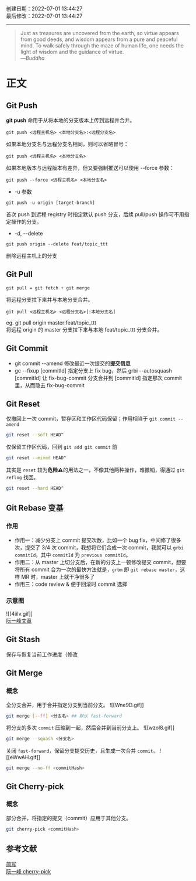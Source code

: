 创建日期：2022-07-01 13:44:27  
最后修改：2022-07-01 13:44:27

- - -
> Just as treasures are uncovered from the earth, so virtue appears from good deeds, and wisdom appears from a pure and peaceful mind. To walk safely through the maze of human life, one needs the light of wisdom and the guidance of virtue.  
>—<cite>Buddha</cite>

# 正文

## Git Push

**git push** 命用于从将本地的分支版本上传到远程并合并。

```
git push <远程主机名> <本地分支名>:<远程分支名>
```

如果本地分支名与远程分支名相同，则可以省略冒号：

```
git push <远程主机名> <本地分支名>
```

如果本地版本与远程版本有差异，但又要强制推送可以使用 --force 参数：

```
git push --force <远程主机名> <本地分支名>
```
- -u 参数
```
git push -u origin [target-branch]
```

首次 push 到远程 registry 时指定默认 push 分支，后续 pull/push 操作可不用指定操作的分支。

- -d, --delete
```
git push origin --delete feat/topic_ttt
```

删除远程主机上的分支

## Git Pull

	git pull = git fetch + git merge

将远程分支拉下来并与本地分支合并。

```
git pull <远程主机名> <远程分支名>[:本地分支名]
```

eg. git pull origin master:feat/topic_ttt  
将远程 origin 的 master 分支拉下来与本地 feat/topic_ttt 分支合并。

## Git Commit

- git commit --amend 修改最近一次提交的**提交信息**
- gc --fixup [commitId] 指定分支上 fix bug，然后 grbi --autosquash [commitId] 让 fix-bug-commit 分支合并到 [commitId] 指定那次 commit 里，从而隐去 fix-bug-commit

## Git Reset

仅撤回上一次 commit，暂存区和工作区代码保留；作用相当于 `git commit --amend`

```bash
git reset --soft HEAD^
```

仅保留工作区代码，回到 `git add git commit` 前

```bash
git reset --mixed HEAD^
```

其实是 `reset` 较为**危险⚠️**的用法之一，不像其他两种操作，难撤销，得通过 `git reflog` 找回。

```bash
git reset --hard HEAD^
```

## Git Rebase 变基

### 作用

- 作用一：减少分支上 commit 提交次数，比如一个 bug fix，中间修了很多次，提交了 3/4 次 commit，我想将它们合成一次 commit，我就可以 `grbi commitId`，其中 `commitId` 为 `previous commitId`。
- 作用二：从 master 上切分支后，在新的分支上一顿修改提交 commit，想要将所有 commit 合为一次的最快方法就是，`grbm` 即 `git rebase master`，这样 MR 时，master 上就干净很多了
- 作用三：code review & 便于回滚时 commit 选择

### 示意图

![[4iiIv.gif]]  
[阮一峰文章](https://www.ruanyifeng.com/blog/2015/08/git-use-process.html)

## Git Stash

保存与恢复当前工作进度（修改

## Git Merge

### 概念

全分支合并，用于合并指定分支到当前分支。
![[Wne9D.gif]]

```bash
git merge [--ff] <分支名> ## 默认 fast-forward
```

将分支的多次 `commit` 压缩到一起，然后合并到当前分支上。
![[wzol8.gif]]

```bash
git merge --squash <分支名>
```

关闭 `fast-forward`，保留分支提交历史，且生成一次合并 `commit`。
![[eWwAH.gif]]

```bash
git merge --no-ff <commitHash>
```

## Git Cherry-pick

### 概念

部分合并，将指定的提交（commit）应用于其他分支。

```bash
git cherry-pick <commitHash>
```

## 参考文献

[简写](https://www.jianshu.com/p/660557b405dd)  
[阮一峰 cherry-pick](https://www.ruanyifeng.com/blog/2020/04/git-cherry-pick.html)
